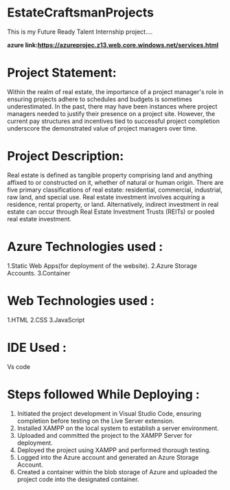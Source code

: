 # EstateCraftsmanProjects
This is my Future Ready Talent Internship project....

**azure link:https://azureprojec.z13.web.core.windows.net/services.html**


# Project Statement:

Within the realm of real estate, the importance of a project manager's role in ensuring projects adhere to schedules and budgets is sometimes underestimated. In the past, there may have been instances where project managers needed to justify their presence on a project site. However, the current pay structures and incentives tied to successful project completion underscore the demonstrated value of project managers over time.

# Project Description:
Real estate is defined as tangible property comprising land and anything affixed to or constructed on it, whether of natural or human origin. There are five primary classifications of real estate: residential, commercial, industrial, raw land, and special use. Real estate investment involves acquiring a residence, rental property, or land. Alternatively, indirect investment in real estate can occur through Real Estate Investment Trusts (REITs) or pooled real estate investment.

# Azure Technologies used :
1.Static Web Apps(for deployment of the website).
2.Azure Storage Accounts.
3.Container

# Web Technologies used :
1.HTML
2.CSS
3.JavaScript

# IDE Used :
Vs code

# Steps followed While Deploying :
  1.  Initiated the project development in Visual Studio Code, ensuring completion before testing on the Live Server extension.
  2.  Installed XAMPP on the local system to establish a server environment.
  3.  Uploaded and committed the project to the XAMPP Server for deployment.
  4.  Deployed the project using XAMPP and performed thorough testing.
  5.  Logged into the Azure account and generated an Azure Storage Account.
  6.  Created a container within the blob storage of Azure and uploaded the project code into the designated container.
